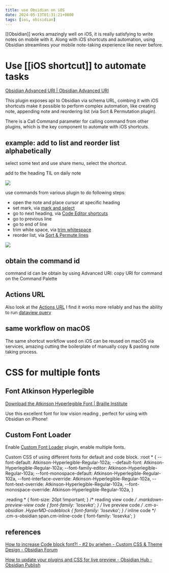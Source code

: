 ```yaml
---
title: use Obsidian on iOS
date: 2024-05-13T01:31:21+0800
tags: [ios, obisidian]
---
```

[[Obsidian]] works amazingly well on iOS, it is really satisfying to write notes on mobile with it. Along with iOS shortcuts and automation, using Obsidian streamlines your mobile note-taking experience like never before.

# Use [[iOS shortcut]] to automate tasks

[Obsidian Advanced URI | Obsidian Advanced URI](https://vinzent03.github.io/obsidian-advanced-uri/)

This plugin exposes api to Obsidian via schema URL, combing it with iOS shortcuts make it possible to perform complex automation, like creating note, appending note and reordering list (via Sort & Permutation plugin).

There is a Call Command parameter for calling command from other plugins, which is the key component to automate with iOS shortcuts.

## example: add to list and reorder list alphabetically

select some text and use share menu, select the shortcut.

add to the heading TIL on daily note

![](/images/20240428_ac7c82.jpg)

use commands from various plugin to do following steps:
- open the note and place cursor at specific heading
- set mark, via [mark and select](obsidian://show-plugin?id=obsidian-mark-and-select)
- go to next heading, via [Code Editor shortcuts](obsidian://show-plugin?id=obsidian-editor-shortcuts)
- go to previous line
- go to end of line
- trim white space, via [trim whitespace](obsidian://show-plugin?id=obsidian-trim-whitespace)
- reorder list, via [Sort & Permute lines](obsidian://show-plugin?id=obsidian-sort-and-permute-lines)

![](/images/20240428_b6688d.jpg)

## obtain the command id
command id can be obtain by using Advanced URI: copy URI for command on the Command Palette

## Actions URL
Also look at the [Actions URL](https://zottmann.dev/obsidian-actions-uri/) I find it works more reliably and has the ability to run [dataview query](https://blacksmithgu.github.io/obsidian-dataview/)

## same workflow on macOS
The same shortcut workflow used on iOS can be reused on macOS via services, amazing cutting the boilerplate of manually copy & pasting note taking process.

# CSS for multiple fonts
## Font Atkinson Hyperlegible

[Download the Atkinson Hyperlegible Font | Braille Institute](https://brailleinstitute.org/freefont)

Use this excellent font for low vision reading , perfect for using with Obsidian on iPhone!

## Custom Font Loader
Enable [Custom Font Loader](obsidian://show-plugin?id=custom-font-loader) plugin, enable multiple fonts.

Custom CSS of using different fonts for default and code block.
:root * {
  --font-default: Atkinson-Hyperlegible-Regular-102a;
  --default-font: Atkinson-Hyperlegible-Regular-102a;
  --font-family-editor: Atkinson-Hyperlegible-Regular-102a;
  --font-monospace-default: Atkinson-Hyperlegible-Regular-102a,
  --font-interface-override: Atkinson-Hyperlegible-Regular-102a,
  --font-text-override: Atkinson-Hyperlegible-Regular-102a,
  --font-monospace-override: Atkinson-Hyperlegible-Regular-102a, 
 }

.reading * {
font-size: 20pt !important;
}
/* reading view code */
.markdown-preview-view code {
font-family: 'Iosevka';
}
/* live preview code */
.cm-s-obsidian .HyperMD-codeblock {
font-family: 'Iosevka';
}
/* inline code */
.cm-s-obsidian span.cm-inline-code {
font-family: 'Iosevka';
}

## references
[How to increase Code block font?! - #2 by ariehen - Custom CSS & Theme Design - Obsidian Forum](https://forum.obsidian.md/t/how-to-increase-code-block-font/70013/2)

[How to update your plugins and CSS for live preview - Obsidian Hub - Obsidian Publish](https://publish.obsidian.md/hub/04+-+Guides%2C+Workflows%2C+%26+Courses/Guides/How+to+update+your+plugins+and+CSS+for+live+preview)